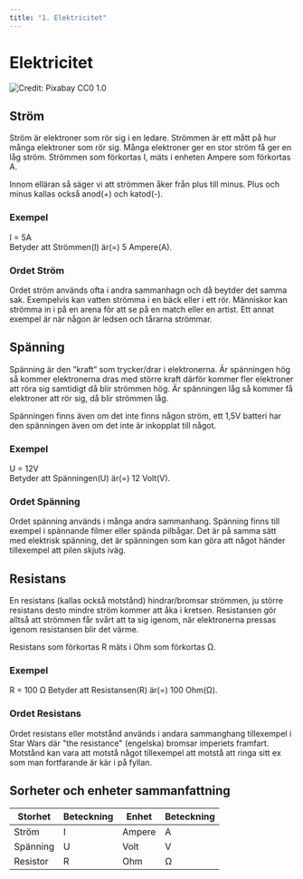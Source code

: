 ```yaml
---
title: "1. Elektricitet"
---
```

# Elektricitet

![Credit: Pixabay CC0 1.0](/electron.png)

## Ström
Ström är elektroner som rör sig i en ledare. Strömmen är ett mått på hur många elektroner som rör sig. Många elektroner ger en stor ström få ger en låg ström. Strömmen som förkortas I, mäts i enheten Ampere som förkortas A.

Innom elläran så säger vi att strömmen åker från plus till minus.
Plus och minus kallas också anod(+) och katod(-).

### Exempel
I = 5A  
Betyder att Strömmen(I) är(=) 5 Ampere(A).

### Ordet Ström
Ordet ström används ofta i andra sammanhagn och då beytder det samma sak. Exempelvis kan vatten strömma i en bäck eller i ett rör. Människor kan strömma in i på en arena för att se på en match eller en artist. Ett annat exempel är när någon är ledsen och tårarna strömmar.

## Spänning
Spänning är den ”kraft” som trycker/drar i elektronerna.
Är spänningen hög så kommer elektronerna dras med större kraft 
därför kommer fler elektroner att röra sig samtidigt då blir strömmen hög.
Är spänningen låg så kommer få elektroner att rör sig, då blir strömmen låg.

Spänningen finns även om det inte finns någon ström, ett 1,5V batteri har den
spänningen även om det inte är inkopplat till något.

### Exempel
U = 12V  
Betyder att Spänningen(U) är(=) 12 Volt(V).

### Ordet Spänning
Ordet spänning används i många andra sammanhang. Spänning finns till exempel i spännande filmer eller spända pilbågar. Det är på samma sätt med elektrisk spänning, det är spänningen som kan göra att något händer tillexempel att pilen skjuts iväg.

## Resistans
En resistans (kallas också motstånd) hindrar/bromsar strömmen,
ju större resistans desto mindre ström kommer att åka i kretsen. 
Resistansen gör alltså att strömmen får svårt att ta sig igenom,
när elektronerna pressas igenom resistansen blir det värme.

Resistans som förkortas R mäts i Ohm som förkortas Ω.

### Exempel
R = 100 Ω
Betyder att Resistansen(R) är(=) 100 Ohm(Ω).

### Ordet Resistans
Ordet resistans eller motstånd används i andara sammanghang tillexempel i Star Wars där "the resistance" (engelska) bromsar imperiets framfart. Motstånd kan vara att motstå något tillexempel att motstå att ringa sitt ex som man fortfarande är kär i på fyllan.

## Sorheter och enheter sammanfattning
| Storhet     | Beteckning | Enhet       | Beteckning |
| ----------- | ---------- | ----------- | ---------- |
| Ström       | I          | Ampere      | A          |
| Spänning    | U          | Volt        | V          |
| Resistor    | R          | Ohm         | Ω          |



